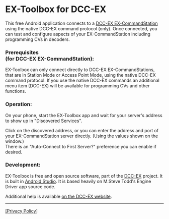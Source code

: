 # EX-Toolbox for DCC-EX
<p>This free Android application connects to a
    <a href="https://dcc_ex.com" target="_blank">DCC-EX EX-CommandStation</a> using the native DCC-EX command protocol (only).
    Once connected, you can test and configure aspects of your EX-CommandStation including programming CVs in decoders.
</p>

<h3>Prerequisites <br /> (for DCC-EX EX-CommandStation):</h3>
<p>EX-Toolbox can only connect directly to DCC-EX EX-CommandStations, that are in Station Mode or
    Access Point Mode, using the native DCC-EX command protocol.
    If you use the native DCC-EX commands an additional menu item (DCC-EX) will be available for
    programming CVs and other functions. <br />
</p>

<h3>Operation:</h3>
<p>On your phone, start the EX-Toolbox app and wait for your server's address to show up in
    "Discovered Services".</p>
<p>Click on the discovered address, or you can enter the address and port of your EX-CommandStation server
    directly. (Using the values shown on the window.)<br/>
    There is an "Auto-Connect to First Server?" preference you can enable if desired.
    </p>
<h3>Development:</h3>
<p>EX-Toolbox is free and open source software, part of the
    <a href="http://dcc-ex" target="_blank">DCC-EX</a> project. It is built in
    <a href="https://developer.android.com/studio/" target="_blank">Android&nbsp;Studio</a>.
    It is based heavily on M.Steve Todd's Engine Driver app source code.
</p>
<p>Additional help is available <a href="https://dcc-ex.com/ex-toolbox/index.html">on the DCC-EX website</a>. 
</p>
<hr> 
<p>
<a href="https://github.com/DCC-EX/EX-Toolbox/blob/master/EX_Toolbox/src/main/assets/privacy_policy.md" target="_blank">[Privacy Policy]</a>
</p>